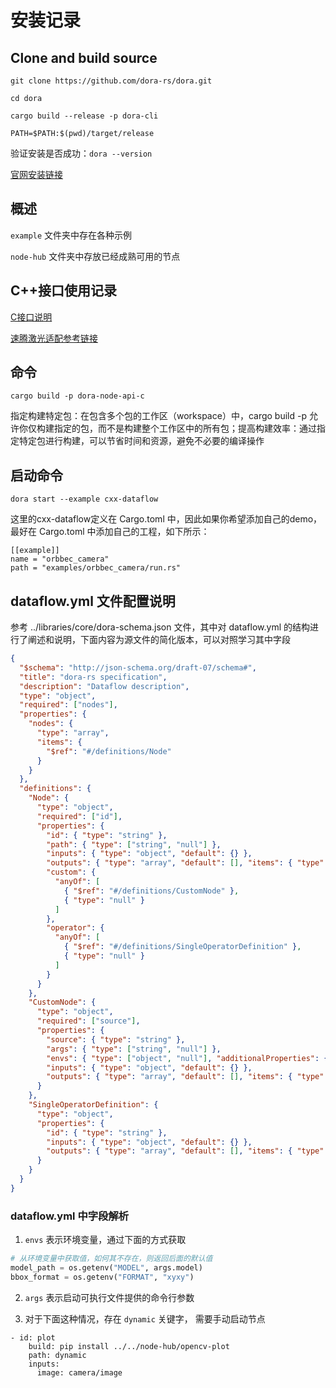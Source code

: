 # 安装记录

## Clone and build source

```
git clone https://github.com/dora-rs/dora.git

cd dora

cargo build --release -p dora-cli

PATH=$PATH:$(pwd)/target/release

```

验证安装是否成功：```dora --version```

[官网安装链接](https://dora-rs.ai/)

## 概述

`example` 文件夹中存在各种示例

`node-hub` 文件夹中存放已经成熟可用的节点


##  C++接口使用记录

[C接口说明](https://dora-rs.ai/docs/api/c-api)

[速腾激光适配参考链接](https://rupingcen.blog.csdn.net/article/details/135376558?spm=1001.2014.3001.5502)

## 命令

```
cargo build -p dora-node-api-c
```

指定构建特定包：在包含多个包的工作区（workspace）中，cargo build -p 允许你仅构建指定的包，而不是构建整个工作区中的所有包；提高构建效率：通过指定特定包进行构建，可以节省时间和资源，避免不必要的编译操作

## 启动命令

```
dora start --example cxx-dataflow
```

这里的cxx-dataflow定义在 Cargo.toml 中，因此如果你希望添加自己的demo，最好在 Cargo.toml 中添加自己的工程，如下所示：

```
[[example]]
name = "orbbec_camera"
path = "examples/orbbec_camera/run.rs"
```

## dataflow.yml 文件配置说明

参考 ../libraries/core/dora-schema.json 文件，其中对 dataflow.yml 的结构进行了阐述和说明，下面内容为源文件的简化版本，可以对照学习其中字段

```json
{
  "$schema": "http://json-schema.org/draft-07/schema#",
  "title": "dora-rs specification",
  "description": "Dataflow description",
  "type": "object",
  "required": ["nodes"],
  "properties": {
    "nodes": {
      "type": "array",
      "items": {
        "$ref": "#/definitions/Node"
      }
    }
  },
  "definitions": {
    "Node": {
      "type": "object",
      "required": ["id"],
      "properties": {
        "id": { "type": "string" },
        "path": { "type": ["string", "null"] },
        "inputs": { "type": "object", "default": {} },
        "outputs": { "type": "array", "default": [], "items": { "type": "string" } },
        "custom": {
          "anyOf": [
            { "$ref": "#/definitions/CustomNode" },
            { "type": "null" }
          ]
        },
        "operator": {
          "anyOf": [
            { "$ref": "#/definitions/SingleOperatorDefinition" },
            { "type": "null" }
          ]
        }
      }
    },
    "CustomNode": {
      "type": "object",
      "required": ["source"],
      "properties": {
        "source": { "type": "string" },
        "args": { "type": ["string", "null"] },
        "envs": { "type": ["object", "null"], "additionalProperties": { "type": "string" } },
        "inputs": { "type": "object", "default": {} },
        "outputs": { "type": "array", "default": [], "items": { "type": "string" } }
      }
    },
    "SingleOperatorDefinition": {
      "type": "object",
      "properties": {
        "id": { "type": "string" },
        "inputs": { "type": "object", "default": {} },
        "outputs": { "type": "array", "default": [], "items": { "type": "string" } }
      }
    }
  }
}
```

### dataflow.yml 中字段解析

1. `envs` 表示环境变量，通过下面的方式获取

```python
# 从环境变量中获取值，如何其不存在，则返回后面的默认值
model_path = os.getenv("MODEL", args.model)
bbox_format = os.getenv("FORMAT", "xyxy")
```

2. `args` 表示启动可执行文件提供的命令行参数

3. 对于下面这种情况，存在 `dynamic` 关键字， 需要手动启动节点

```
- id: plot
    build: pip install ../../node-hub/opencv-plot
    path: dynamic
    inputs:
      image: camera/image
````

